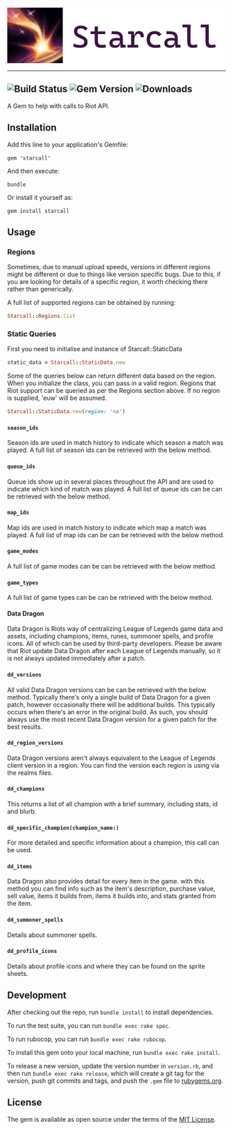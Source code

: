 ![starcall](starcall.png)

----
![Build Status](https://img.shields.io/github/workflow/status/kks110/starcall/tests/master)
![Gem Version](https://img.shields.io/gem/v/starcall)
![Downloads](https://img.shields.io/gem/dt/starcall)
---
A Gem to help with calls to Riot API.

## Installation

Add this line to your application's Gemfile:

    gem 'starcall'


And then execute:

    bundle

Or install it yourself as:

    gem install starcall

## Usage

### Regions
Sometimes, due to manual upload speeds, versions in different regions might be different or due to things like version specific bugs.
Due to this, if you are looking for details of a specific region, it worth checking there rather than generically.

A full list of supported regions can be obtained by running:
```ruby
Starcall::Regions.list
```


### Static Queries

First you need to initialise and instance of Starcall::StaticData
```ruby
static_data = Starcall::StaticData.new
```

Some of the queries below can return different data based on the region. When you initialize the class, you can pass in a valid region.
Regions that Riot support can be queried as per the Regions section above.
If no region is supplied, 'euw' will be assumed.
```ruby
Starcall::StaticData.new(region: 'na')
```

#### `season_ids`

Season ids are used in match history to indicate which season a match was played.
A full list of season ids can be retrieved with the below method.

#### `queue_ids`
Queue ids show up in several places throughout the API and are used to indicate which kind of match was played.
A full list of queue ids can be can be retrieved with the below method.

#### `map_ids`
Map ids are used in match history to indicate which map a match was played.
A full list of map ids can be can be retrieved with the below method.

#### `game_modes`
A full list of game modes can be can be retrieved with the below method.

#### `game_types`
A full list of game types can be can be retrieved with the below method.

#### Data Dragon
Data Dragon is Riots way of centralizing League of Legends game data and assets, including champions, items, runes, summoner spells, and profile icons. 
All of which can be used by third-party developers. 
Please be aware that Riot update Data Dragon after each League of Legends manually, so it is not always updated immediately after a patch.

#### `dd_versions`
All valid Data Dragon versions  can be can be retrieved with the below method.
Typically there's only a single build of Data Dragon for a given patch,
however occasionally there will be additional builds.
This typically occurs when there's an error in the original build.
As such, you should always use the most recent Data Dragon version for a given patch for the best results.

#### `dd_region_versions`

Data Dragon versions aren't always equivalent to the League of Legends client version in a region.
You can find the version each region is using via the realms files.

#### `dd_champions`

This returns a list of all champion with a brief summary, including stats, id and blurb.

#### `dd_specific_champion(champion_name:)`

For more detailed and specific information about a champion, this call can be used.

#### `dd_items`

Data Dragon also provides detail for every item in the game.
with this method you can find info such as the item's description, purchase value, sell value,
items it builds from, items it builds into, and stats granted from the item.

#### `dd_summoner_spells`

Details about summoner spells.

#### `dd_profile_icons`

Details about profile icons and where they can be found on the sprite sheets.

## Development

After checking out the repo, run `bundle install` to install dependencies. 

To run the test suite, you can run `bundle exec rake spec`.

To run rubocop, you can run `bundle exec rake rubocop`.

To install this gem onto your local machine, run `bundle exec rake install`. 

To release a new version, update the version number in `version.rb`, and then run `bundle exec rake release`, which will create a git tag for the version, push git commits and tags, and push the `.gem` file to [rubygems.org](https://rubygems.org).

## License

The gem is available as open source under the terms of the [MIT License](https://opensource.org/licenses/MIT).
